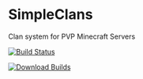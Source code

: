 SimpleClans
==========

Clan system for PVP Minecraft Servers

[![Build Status](https://travis-ci.org/marcelo-mason/SimpleClans.svg)](https://travis-ci.org/marcelo-mason/SimpleClans)

[![Download Builds](http://mirror.xmission.com/jenkins/art/jenkins-logo/1024x1024/logo.png)](http://repo.sacredlabyrinth.net:8080/)